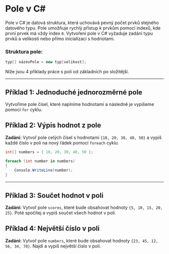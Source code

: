 # Pole v C#

Pole v C# je datová struktura, která uchovává pevný počet prvků stejného datového typu. Pole umožňuje rychlý přístup k prvkům pomocí indexů, kde první prvek má vždy index `0`. Vytvoření pole v C# vyžaduje zadání typu prvků a velikosti nebo přímo inicializaci s hodnotami.

### Struktura pole:

``` csharp
typ[] názevPole = new typ[velikost];
```

Níže jsou 4 příklady práce s poli od základních po složitější.

---

## Příklad 1: Jednoduché jednorozměrné pole

Vytvoříme pole čísel, které naplníme hodnotami a následně je vypíšeme pomocí `for` cyklu.


## Příklad 2: Výpis hodnot z pole

**Zadání:** Vytvoř pole celých čísel s hodnotami `{10, 20, 30, 40, 50}` a vypiš každé číslo v poli na nový řádek pomocí `foreach` cyklu.

``` csharp
int[] numbers = { 10, 20, 30, 40, 50 };

foreach (int number in numbers)
{
    Console.WriteLine(number);
}
```

---

## Příklad 3: Součet hodnot v poli

**Zadání:** Vytvoř pole `scores`, které bude obsahovat hodnoty `{5, 10, 15, 20, 25}`. Poté spočítej a vypiš součet všech hodnot v poli.



## Příklad 4: Největší číslo v poli

**Zadání:** Vytvoř pole `numbers`, které bude obsahovat hodnoty `{23, 45, 12, 56, 34, 78}`. Najdi a vypiš největší číslo v poli.

